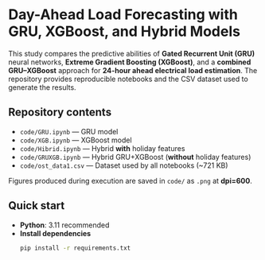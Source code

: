 # Day-Ahead Load Forecasting with GRU, XGBoost, and Hybrid Models

This study compares the predictive abilities of **Gated Recurrent Unit (GRU)** neural networks, **Extreme Gradient Boosting (XGBoost)**, and a **combined GRU–XGBoost** approach for **24-hour ahead electrical load estimation**. The repository provides reproducible notebooks and the CSV dataset used to generate the results.

## Repository contents
- `code/GRU.ipynb` — GRU model
- `code/XGB.ipynb` — XGBoost model
- `code/Hibrid.ipynb` — Hybrid **with** holiday features
- `code/GRUXGB.ipynb` — Hybrid GRU+XGBoost (**without** holiday features)
- `code/ost_data1.csv` — Dataset used by all notebooks (~721 KB)

Figures produced during execution are saved in `code/` as `.png` at **dpi=600**.

## Quick start
- **Python**: 3.11 recommended
- **Install dependencies**
  ```bash
  pip install -r requirements.txt

